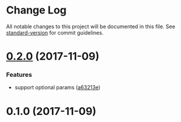 # Change Log

All notable changes to this project will be documented in this file. See [standard-version](https://github.com/conventional-changelog/standard-version) for commit guidelines.

<a name="0.2.0"></a>
# [0.2.0](https://github.com/Alignable/js-routes-loader/compare/v0.1.0...v0.2.0) (2017-11-09)


### Features

* support optional params ([a63213e](https://github.com/Alignable/js-routes-loader/commit/a63213e))



<a name="0.1.0"></a>
# 0.1.0 (2017-11-09)
